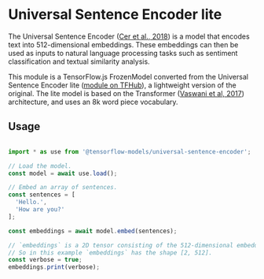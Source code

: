 # Universal Sentence Encoder lite

The Universal Sentence Encoder ([Cer et al., 2018](https://arxiv.org/pdf/1803.11175.pdf)) is a model that encodes text into 512-dimensional embeddings. These embeddings can then be used as inputs to natural language processing tasks such as sentiment classification and textual similarity analysis.

This module is a TensorFlow.js FrozenModel converted from the Universal Sentence Encoder lite ([module on TFHub](https://tfhub.dev/google/universal-sentence-encoder-lite/2)), a lightweight version of the original. The lite model is based on the Transformer ([Vaswani et al, 2017](https://arxiv.org/pdf/1706.03762.pdf)) architecture, and uses an 8k word piece vocabulary.

## Usage

```js

import * as use from '@tensorflow-models/universal-sentence-encoder';

// Load the model.
const model = await use.load();

// Embed an array of sentences.
const sentences = [
  'Hello.',
  'How are you?'
];

const embeddings = await model.embed(sentences);

// `embeddings` is a 2D tensor consisting of the 512-dimensional embeddings for each sentence.
// So in this example `embeddings` has the shape [2, 512].
const verbose = true;
embeddings.print(verbose);

```